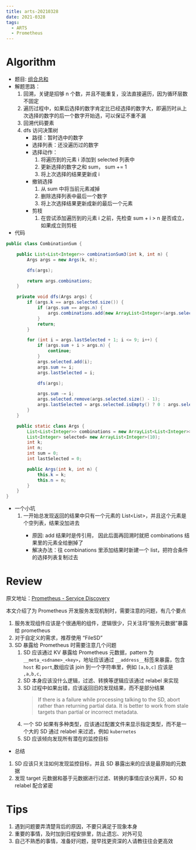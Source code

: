 ```yaml
---
title: arts-20210328
date: 2021-0328
tags:
  - ARTS
  - Prometheus
---
```


# Algorithm

- 题目: [组合总和](https://leetcode-cn.com/problems/combination-sum-iii/)
- 解题思路：
  1. 回溯，关键是招够 n 个数，并且不能重复，没法直接遍历，因为循环层数不固定
  2. 遍历过程中，如果后选择的数字肯定比已经选择的数字大，即遍历时从上次选择的数字的后一个数字开始选，可以保证不重不漏
  3. 回溯代码要素
  4. dfs 访问决策树
     - 路径：暂时选中的数字
     - 选择列表：还没遍历过的数字
     - 选择动作：
       1. 将遍历到的元素 i 添加到 selected 列表中
       2. 更新选择的数字之和 sum， sum += 1
       3. 将上次选择的结果更新成 i
     - 撤销选择
       1. 从 sum 中将当前元素减掉
       2. 删除选择列表中最后一个数字
       3. 将上次选择结果更新成新的最后一个元素
     - 剪枝
       1. 在尝试添加遍历到的元素 i 之前，先检查 sum + i > n 是否成立，如果成立则剪枝
- 代码

```java
public class CombinationSum {

    public List<List<Integer>> combinationSum3(int k, int n) {
        Args args = new Args(k, n);

        dfs(args);

        return args.combinations;
    }

    private void dfs(Args args) {
        if (args.k == args.selected.size()) {
            if (args.sum == args.n) {
                args.combinations.add(new ArrayList<Integer>(args.selected));
            }
            return;
        }

        for (int i = args.lastSelected + 1; i <= 9; i++) {
            if (args.sum + i > args.n) {
                continue;
            }
            args.selected.add(i);
            args.sum += i;
            args.lastSelected = i;

            dfs(args);

            args.sum -= i;
            args.selected.remove(args.selected.size() - 1);
            args.lastSelected = args.selected.isEmpty() ? 0 : args.selected.get(args.selected.size() - 1);
        }
    }

    public static class Args {
        List<List<Integer>> combinations = new ArrayList<List<Integer>>();
        List<Integer> selected= new ArrayList<Integer>(10);
        int k;
        int n;
        int sum = 0;
        int lastSelected = 0;

        public Args(int k, int n) {
            this.k = k;
            this.n = n;
        }
    }
}
```

- 一个小坑
  1. 一开始总发现返回的结果中只有一个元素的 List<List<Integer>>，并且这个元素是个空列表，结果没加进去
     - 原因: add 结果时是传引用， 因此后面再回溯时就把 combinations 结果里的元素全给删掉了
     - 解决办法：往 combinations 里添加结果时新建一个 list，把符合条件的选择列表复制过去

# Review

原文地址：[Prometheus - Service Discovery
](https://github.com/prometheus/prometheus/blob/main/discovery/README.md)

本文介绍了为 Prometheus 开发服务发现机制时，需要注意的问题，有几个要点

1. 服务发现组件应该是个很通用的组件，逻辑很少，只关注将“服务元数据”暴露给 prometheus
2. 对于自定义的需求，推荐使用 “FileSD”
3. SD 暴露给 Prometheus 时需要注意几个问题
   1. SD 应该通过 KV 暴露给 Prometheus 元数据，pattern 为 `__meta_<sdname>_<key>`，地址应该通过 `__address__`标签来暴露，包含 `host` 和 `port`,数组应该 join 到一个字符串里，例如 `[a,b,c]` 应该是 `,a,b,c,`
   2. SD 本身应该没什么逻辑，过滤、转换等逻辑应该通过 relabel 来实现
   3. SD 过程中如果出错，应该返回旧的发现结果，而不是部分结果
      > If there is a failure while processing talking to the SD, abort rather than returning partial data. It is better to work from stale targets than partial or incorrect metadata.
   4. 一个 SD 如果有多种类型，应该通过配置文件来显示指定类型，而不是一个大的 SD 通过 relabel 来过滤，例如 `kubernetes`
   5. SD 应该倾向发现所有潜在的监控目标

- 总结

1. SD 应该只关注如何发现监控目标，并且 SD 暴露出来的应该是最原始的元数据
2. 发现 target 元数据和基于元数据进行过滤、转换的事情应该分离开，SD 和 relabel 配合紧密

# Tips

1. 遇到问题要弄清楚背后的原因，不要只满足于现象本身
2. 重要的事情，及时加到日程安排里，防止遗忘、对外可见
3. 自己不熟悉的事情，准备好问题，提早找更资深的人请教往往会更高效
